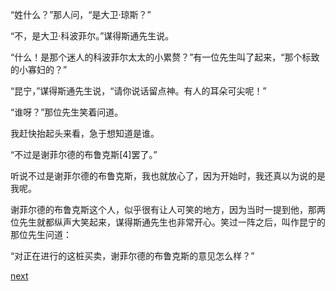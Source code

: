 
“姓什么？”那人问，“是大卫·琼斯？”

“不，是大卫·科波菲尔。”谋得斯通先生说。

“什么！是那个迷人的科波菲尔太太的小累赘？”有一位先生叫了起来，“那个标致的小寡妇的？”

“昆宁，”谋得斯通先生说，“请你说话留点神。有人的耳朵可尖呢！”

“谁呀？”那位先生笑着问道。

我赶快抬起头来看，急于想知道是谁。

“不过是谢菲尔德的布鲁克斯[4]罢了。”

听说不过是谢菲尔德的布鲁克斯，我也就放心了，因为开始时，我还真以为说的是我呢。

谢菲尔德的布鲁克斯这个人，似乎很有让人可笑的地方，因为当时一提到他，那两位先生就都纵声大笑起来，谋得斯通先生也非常开心。笑过一阵之后，叫作昆宁的那位先生问道：

“对正在进行的这桩买卖，谢菲尔德的布鲁克斯的意见怎么样？”

[next](page32.md)